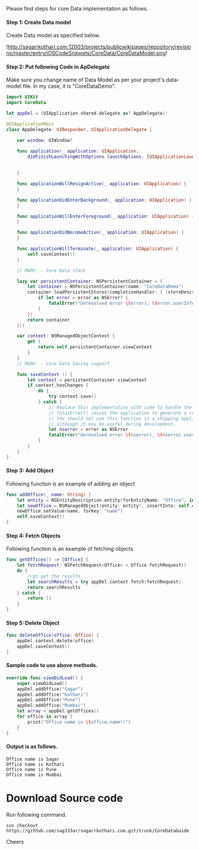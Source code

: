 Please find steps for core Data implementation as follows.

#### Step 1: Create Data model 

Create Data model as specified below.

!http://sagarrkothari.com:12003/projects/publicwikipages/repository/revisions/master/entry/iOSCodeSnippets/CoreData/CoreDataModel.png!

#### Step 2: Put following Code in ApDelegate

Make sure you change name of Data Model as per your project's data-model file.
In my case, it is "CoreDataDemo".

```swift
import UIKit
import CoreData

let appDel = (UIApplication.shared.delegate as? AppDelegate)!

@UIApplicationMain
class AppDelegate: UIResponder, UIApplicationDelegate {

	var window: UIWindow?

	func application(_ application: UIApplication, 
		didFinishLaunchingWithOptions launchOptions: [UIApplicationLaunchOptionsKey: Any]?) -> Bool {
		
		
	}

	func applicationWillResignActive(_ application: UIApplication) {
	}

	func applicationDidEnterBackground(_ application: UIApplication) {
	}

	func applicationWillEnterForeground(_ application: UIApplication) {
	}

	func applicationDidBecomeActive(_ application: UIApplication) {
	}

	func applicationWillTerminate(_ application: UIApplication) {
		self.saveContext()
	}

	// MARK: - Core Data stack

	lazy var persistentContainer: NSPersistentContainer = {
	    let container = NSPersistentContainer(name: "CoreDataDemo")
	    container.loadPersistentStores(completionHandler: { (storeDescription, error) in
	        if let error = error as NSError? {
	            fatalError("Unresolved error \(error), \(error.userInfo)")
	        }
	    })
	    return container
	}()

	var context: NSManagedObjectContext {
		get {
			return self.persistentContainer.viewContext
		}
	}
	// MARK: - Core Data Saving support

	func saveContext () {
	    let context = persistentContainer.viewContext
	    if context.hasChanges {
	        do {
	            try context.save()
	        } catch {
	            // Replace this implementation with code to handle the error appropriately.
	            // fatalError() causes the application to generate a crash log and terminate. 
	            // You should not use this function in a shipping application, 
	            // although it may be useful during development.
	            let nserror = error as NSError
	            fatalError("Unresolved error \(nserror), \(nserror.userInfo)")
	        }
	    }
	}
}
```

#### Step 3: Add Object

Following function is an example of adding an object

```swift
func addOffice(_ name: String) {
	let entity = NSEntityDescription.entity(forEntityName: "Office", in: self.context)
	let newOffice = NSManagedObject(entity: entity!, insertInto: self.context)
	newOffice.setValue(name, forKey: "name")
	self.saveContext()
}
```

#### Step 4: Fetch Objects

Following function is an example of fetching objects

```swift
func getOffices() -> [Office] {
	let fetchRequest: NSFetchRequest<Office> = Office.fetchRequest()
	do {
		//go get the results
		let searchResults = try appDel.context.fetch(fetchRequest)
		return searchResults
	} catch {
		return []
	}
}
```

#### Step 5: Delete Object

```swift
func deleteOffice(office: Office) {
	appDel.context.delete(office)
	appDel.saveContext()
}
```

#### Sample code to use above methods.

```swift
override func viewDidLoad() {
	super.viewDidLoad()
	appDel.addOffice("Sagar")
	appDel.addOffice("Kothari")
	appDel.addOffice("Pune")
	appDel.addOffice("Mumbai")
	let array = appDel.getOffices()
	for office in array {
		print("Office name is \(office.name!)")
	}
}
```

#### Output is as follows.

```
Office name is Sagar
Office name is Kothari
Office name is Pune
Office name is Mumbai
```

# Download Source code

Run following command.

```
svn checkout https://github.com/sag333ar/sagarrkothari.com.git/trunk/CoreDataGuide
```

Cheers
